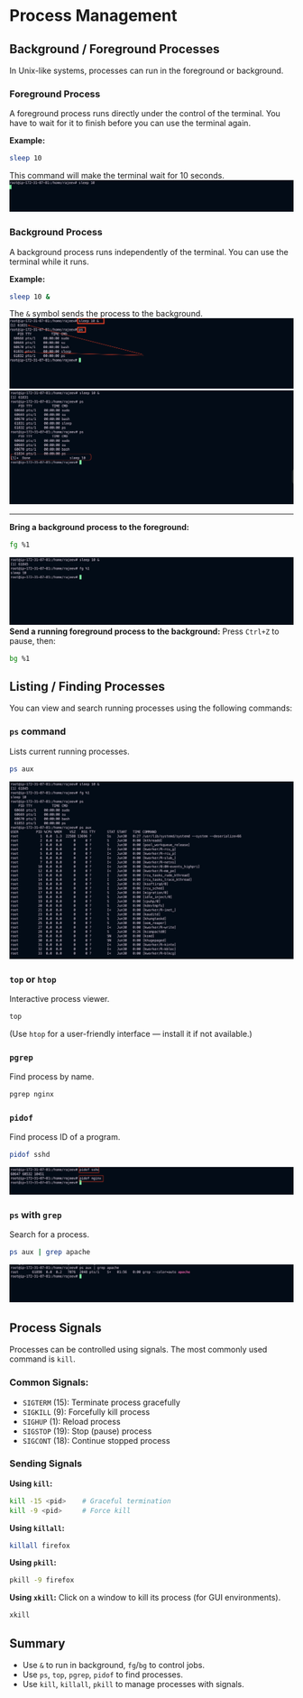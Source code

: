 # Process Management

## Background / Foreground Processes

In Unix-like systems, processes can run in the foreground or background.

### Foreground Process

A foreground process runs directly under the control of the terminal. You have to wait for it to finish before you can use the terminal again.

**Example:**

```bash
sleep 10
```

This command will make the terminal wait for 10 seconds.
![sleep 10](./img/sleep-command.png)

### Background Process

A background process runs independently of the terminal. You can use the terminal while it runs.

**Example:**

```bash
sleep 10 &
```

The `&` symbol sends the process to the background.
![sleep 10 &](./img/sleep-command-runs-in-background.png)
![background process completion](./img/background-process-completion.png)

---

**Bring a background process to the foreground:**

```bash
fg %1
```

![alt text](./img/background-running-process-to-foreground.png)
**Send a running foreground process to the background:**
Press `Ctrl+Z` to pause, then:

```bash
bg %1
```

## Listing / Finding Processes

You can view and search running processes using the following commands:

### `ps` command

Lists current running processes.

```bash
ps aux
```

![ps && ps aux](./img/ps-ps-aux-command.png)

### `top` or `htop`

Interactive process viewer.

```bash
top
```

(Use `htop` for a user-friendly interface — install it if not available.)

### `pgrep`

Find process by name.

```bash
pgrep nginx
```

### `pidof`

Find process ID of a program.

```bash
pidof sshd
```

![pidof sshd](./img/find-the-process-id-of-a-program.png)

### `ps` with `grep`

Search for a process.

```bash
ps aux | grep apache
```

![ps aux | grep apache](./img/ps-with-grep-command.png)

## Process Signals

Processes can be controlled using signals. The most commonly used command is `kill`.

### Common Signals:

- `SIGTERM` (15): Terminate process gracefully
- `SIGKILL` (9): Forcefully kill process
- `SIGHUP` (1): Reload process
- `SIGSTOP` (19): Stop (pause) process
- `SIGCONT` (18): Continue stopped process

### Sending Signals

**Using `kill`:**

```bash
kill -15 <pid>    # Graceful termination
kill -9 <pid>     # Force kill
```

**Using `killall`:**

```bash
killall firefox
```

**Using `pkill`:**

```bash
pkill -9 firefox
```

**Using `xkill`:**
Click on a window to kill its process (for GUI environments).

```bash
xkill
```

## Summary

- Use `&` to run in background, `fg`/`bg` to control jobs.
- Use `ps`, `top`, `pgrep`, `pidof` to find processes.
- Use `kill`, `killall`, `pkill` to manage processes with signals.

